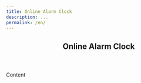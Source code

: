 ```yaml
---
title: Online Alarm Clock
description: ...
permalink: /en/
---
```


<header>
  
## Online Alarm Clock

</header>

Content

<footer>
  

  
</footer>
